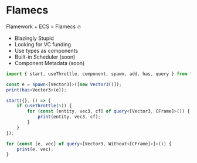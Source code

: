 # Flamecs 
Flamework + ECS = Flamecs 🔥

- Blazingly Stupid
- Looking for VC funding
- Use types as components
- Built-in Scheduler (soon)
- Component Metadata (soon)

```ts
import { start, useThrottle, component, spawn, add, has, query } from "@rbxts/flamecs";

const e = spawn<[Vector3]>([new Vector3()]);
print(has<Vector3>(e));

start({}, () => {
	if (useThrottle(5)) {
		for (const [entity, vec3, cf] of query<[Vector3, CFrame]>()) {
			print(entity, vec3, cf);
		}
	}
});

for (const [e, vec] of query<[Vector3, Without<[CFrame]>]>()) {
	print(e, vec);
}
```
